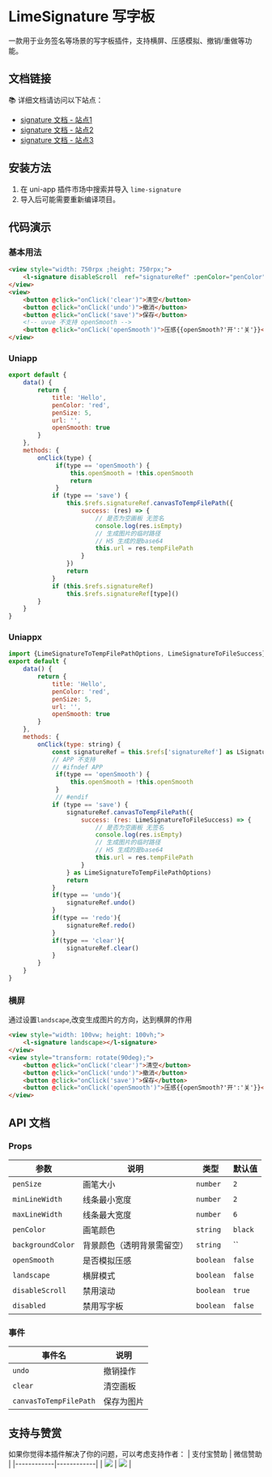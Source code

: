 # LimeSignature 写字板
一款用于业务签名等场景的写字板插件，支持横屏、压感模拟、撤销/重做等功能。

## 文档链接
📚 详细文档请访问以下站点：
- [signature 文档 - 站点1](https://limex.qcoon.cn/components/signature.html)
- [signature 文档 - 站点2](https://limeui.netlify.app/components/signature.html)
- [signature 文档 - 站点3](https://limeui.familyzone.top/components/signature.html)

## 安装方法
1. 在 uni-app 插件市场中搜索并导入 `lime-signature`
2. 导入后可能需要重新编译项目。


## 代码演示

### 基本用法
```html
<view style="width: 750rpx ;height: 750rpx;">
	<l-signature disableScroll  ref="signatureRef" :penColor="penColor" :penSize="penSize" :openSmooth="openSmooth" ></l-signature>
</view>
<view>
	<button @click="onClick('clear')">清空</button>
	<button @click="onClick('undo')">撤消</button>
	<button @click="onClick('save')">保存</button>
	<!-- uvue 不支持 openSmooth -->
	<button @click="onClick('openSmooth')">压感{{openSmooth?'开':'关'}}</button>
</view>
```
### Uniapp
```js
export default {
	data() {
		return {
			title: 'Hello',
			penColor: 'red',
			penSize: 5,
			url: '',
			openSmooth: true
		}
	},
	methods: {
		onClick(type) {
			 if(type == 'openSmooth') {
				 this.openSmooth = !this.openSmooth
				 return
			 }
			if (type == 'save') {
				this.$refs.signatureRef.canvasToTempFilePath({
					success: (res) => {
						// 是否为空画板 无签名
						console.log(res.isEmpty)
						// 生成图片的临时路径
						// H5 生成的是base64
						this.url = res.tempFilePath
					}
				})
				return
			}
			if (this.$refs.signatureRef)
				this.$refs.signatureRef[type]()
		}
	}
}
```

### Uniappx

```js
import {LimeSignatureToTempFilePathOptions, LimeSignatureToFileSuccess} from '@/uni_modules/lime-signature'
export default {
	data() {
		return {
			title: 'Hello',
			penColor: 'red',
			penSize: 5,
			url: '',
			openSmooth: true
		}
	},
	methods: {
		onClick(type: string) {
			const signatureRef = this.$refs['signatureRef'] as LSignatureComponentPublicInstance
			// APP 不支持
			// #ifndef APP 
			 if(type == 'openSmooth') {
				 this.openSmooth = !this.openSmooth
			 }
			 // #endif
			if (type == 'save') {
				signatureRef.canvasToTempFilePath({
					success: (res: LimeSignatureToFileSuccess) => {
						// 是否为空画板 无签名
						console.log(res.isEmpty)
						// 生成图片的临时路径
						// H5 生成的是base64
						this.url = res.tempFilePath
					}
				} as LimeSignatureToTempFilePathOptions)
				return
			}
			if(type == 'undo'){
				signatureRef.undo()
			}
			if(type == 'redo'){
				signatureRef.redo()
			}
			if(type == 'clear'){
				signatureRef.clear()
			}
		}
	}
}
```


### 横屏
通过设置`landscape`,改变生成图片的方向，达到横屏的作用
```html
<view style="width: 100vw; height: 100vh;">
	<l-signature landscape></l-signature>
</view>
<view style="transform: rotate(90deg);">
	<button @click="onClick('clear')">清空</button>
	<button @click="onClick('undo')">撤消</button>
	<button @click="onClick('save')">保存</button>
	<button @click="onClick('openSmooth')">压感{{openSmooth?'开':'关'}}</button>
</view>
```


## API 文档

### Props
| 参数 | 说明 | 类型 | 默认值 |
| --- | --- | --- | --- |
| `penSize` | 画笔大小 | `number` | `2` |
| `minLineWidth` | 线条最小宽度 | `number` | `2` |
| `maxLineWidth` | 线条最大宽度 | `number` | `6` |
| `penColor` | 画笔颜色 | `string` | `black` |
| `backgroundColor` | 背景颜色（透明背景需留空） | `string` | `` |
| `openSmooth` | 是否模拟压感 | `boolean` | `false` |
| `landscape` | 横屏模式 | `boolean` | `false` |
| `disableScroll` | 禁用滚动 | `boolean` | `true` |
| `disabled` | 禁用写字板 | `boolean` | `false` |

### 事件
| 事件名 | 说明 |
| --- | --- |
| `undo` | 撤销操作 |
| `clear` | 清空画板 |
| `canvasToTempFilePath` | 保存为图片 |


## 支持与赞赏
如果你觉得本插件解决了你的问题，可以考虑支持作者：
| 支付宝赞助 | 微信赞助 |
|------------|------------|
| ![](https://testingcf.jsdelivr.net/gh/liangei/image@1.9/alipay.png) | ![](https://testingcf.jsdelivr.net/gh/liangei/image@1.9/wpay.png) |